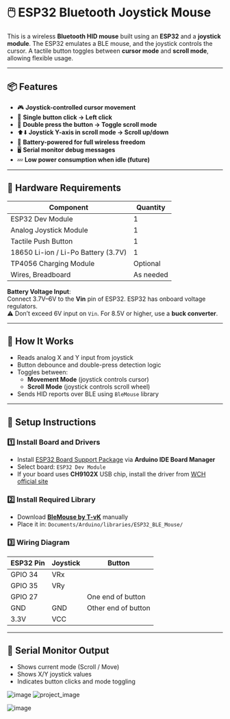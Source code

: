 # 🖱️ ESP32 Bluetooth Joystick Mouse

This is a wireless **Bluetooth HID mouse** built using an **ESP32** and a **joystick module**. The ESP32 emulates a BLE mouse, and the joystick controls the cursor. A tactile button toggles between **cursor mode** and **scroll mode**, allowing flexible usage.

---

## 📦 Features

- 🎮 **Joystick-controlled cursor movement**
- 🔘 **Single button click → Left click**
- 🔁 **Double press the button → Toggle scroll mode**
- ⬆️⬇️ **Joystick Y-axis in scroll mode → Scroll up/down**
- 🔋 **Battery-powered for full wireless freedom**
- 🖥️ **Serial monitor debug messages**
- 💤 **Low power consumption when idle (future)**

---

## 🔌 Hardware Requirements

| Component               | Quantity |
|------------------------|----------|
| ESP32 Dev Module       | 1        |
| Analog Joystick Module | 1        |
| Tactile Push Button    | 1        |
| 18650 Li-ion / Li-Po Battery (3.7V) | 1        |
| TP4056 Charging Module | Optional |
| Wires, Breadboard      | As needed |

**Battery Voltage Input**:  
Connect 3.7V–6V to the **Vin** pin of ESP32. ESP32 has onboard voltage regulators.  
⚠️ Don’t exceed 6V input on `Vin`. For 8.5V or higher, use a **buck converter**.

---

## 🧠 How It Works

- Reads analog X and Y input from joystick
- Button debounce and double-press detection logic
- Toggles between:
  - **Movement Mode** (joystick controls cursor)
  - **Scroll Mode** (joystick controls scroll wheel)
- Sends HID reports over BLE using `BleMouse` library

---

## 🔧 Setup Instructions

### 1️⃣ Install Board and Drivers

- Install [ESP32 Board Support Package](https://github.com/espressif/arduino-esp32) via **Arduino IDE Board Manager**
- Select board: `ESP32 Dev Module`
- If your board uses **CH9102X** USB chip, install the driver from [WCH official site](http://www.wch.cn/downloads/CH9102XDRV_ZIP.html)

### 2️⃣ Install Required Library

- Download [**BleMouse by T-vK**](https://github.com/T-vK/ESP32-BLE-Mouse) manually
- Place it in: `Documents/Arduino/libraries/ESP32_BLE_Mouse/`

### 3️⃣ Wiring Diagram

| ESP32 Pin | Joystick | Button |
|-----------|----------|--------|
| GPIO 34   | VRx      |        |
| GPIO 35   | VRy      |        |
| GPIO 27   |          | One end of button |
| GND       | GND      | Other end of button |
| 3.3V      | VCC      |        |

---

## 🧪 Serial Monitor Output

- Shows current mode (Scroll / Move)
- Shows X/Y joystick values
- Indicates button clicks and mode toggling

![image](https://github.com/user-attachments/assets/cf81019c-7f12-46be-b8be-57fc6b1502a4)
![project_image](https://github.com/user-attachments/assets/66997b7d-81d5-4577-a383-603ca5348717)

![image](https://github.com/user-attachments/assets/2174fa40-212b-42c8-8131-0dcecb8dfebc)

